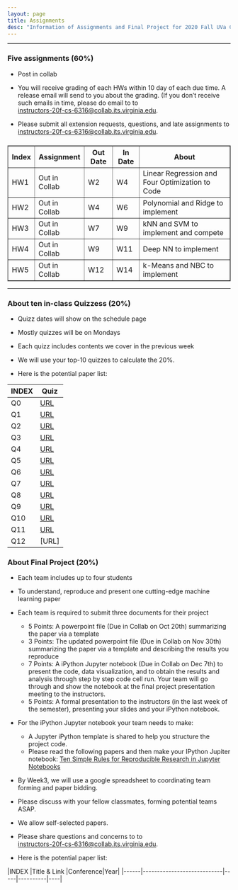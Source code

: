 ```yaml
---
layout: page
title: Assignments
desc: "Information of Assignments and Final Project for 2020 Fall UVa CS 6316 Machine Learning"
---
```


<hr>

### Five assignments (60%)
+ Post in collab 
+ You will receive grading of each HWs within 10 day of each due time. A release email will send to you about the grading. (If you don’t receive such emails in time, please do email to to <br>
[instructors-20f-cs-6316@collab.its.virginia.edu](mailto:instructors-20f-cs-6316@collab.its.virginia.edu).

+ Please submit all extension requests, questions, and late assignments  to <br>
[instructors-20f-cs-6316@collab.its.virginia.edu](mailto:instructors-20f-cs-6316@collab.its.virginia.edu).
 

<table id="datatab3" summary="Six Assignments" border="1">
<tr>
 <h3><b>
  <th>Index</th>
  <th>Assignment</th>
  <th>Out Date</th>
  <th>In Date</th>
  <th>About</th>
  </b>
  </h3>
</tr>
<tr>
  <td>HW1</td>
  <td>Out in Collab </td>
  <td>W2</td>
  <td>W4</td>
  <td>Linear Regression and Four Optimization to Code</td>
</tr>
<tr>
  <td>HW2</td>
  <td>Out in Collab</td>
  <td>W4</td>
  <td>W6</td>
  <td>Polynomial and Ridge to implement</td>
</tr>
<tr>
  <td>HW3</td>
  <td>Out in Collab</td>
  <td>W7</td>
  <td>W9</td>
  <td>kNN and SVM to implement and compete</td>
</tr>
<tr>
  <td>HW4</td>
  <td>Out in Collab</td>
  <td>W9</td>
  <td>W11</td>
  <td>Deep NN to implement </td>
</tr>
<tr>
  <td>HW5</td>
  <td>Out in Collab</td>
  <td>W12</td>
  <td>W14</td>
  <td>k-Means and NBC to implement</td>
</tr>
</table>

<hr>

### About ten in-class Quizzess (20%)
+ Quizz dates will show on the schedule page
+ Mostly quizzes will be on Mondays
+ Each quizz includes contents we cover in the previous week
+ We will use your top-10 quizzes to calculate the 20%. 

+ Here is the potential paper list: 


|INDEX     | Quiz |
|------|----------------------------|
| Q0   | [URL]() |
| Q1   | [URL](https://forms.gle/3TAzS5Gq4KsfVYzC8) |
| Q2   | [URL](https://forms.gle/bo9mTo1Nor52wtVc6) |
| Q3   | [URL](https://forms.gle/jMAaFFxsZ38ttQQ49) |
| Q4   | [URL](https://forms.gle/4tTNpD4hvUPNtyNq9) |
| Q5   |  [URL](https://forms.gle/zPqSXCZRKrYHVx4b8) |
| Q6   | [URL](https://forms.gle/mVBdT3LLnjvdSqFf7) |
| Q7   | [URL](https://forms.gle/uoipgqGbjV5BsrHH7) |
| Q8   | [URL](https://forms.gle/pUFSQix4eNtyT9zA7) |
| Q9   | [URL](https://forms.gle/Jf7vuhpsx1w5rNdx9)  |
| Q10   | [URL](https://forms.gle/qFzwDczFUoqWMeDe6)  |
| Q11   | [URL](https://forms.gle/88D7VHnEQfE1hsWc8)  |
| Q12   | [URL] |



### About Final Project (20%)
+ Each team includes up to four students 
+ To understand, reproduce and present one cutting-edge machine learning paper

+ Each team is required to submit three documents for their project
  - 5 Points: A powerpoint file (Due in Collab on Oct 20th) summarizing the paper via a template
  - 3 Points: The updated powerpoint file (Due in Collab on Nov 30th) summarizing the paper via a template and describing the results you reproduce
  - 7 Points: A iPython Jupyter notebook (Due in Collab on Dec 7th) to present the code, data visualization, and to obtain the results and analysis through step by step code cell run. Your team will go through and show the notebook at the final project presentation meeting to the instructors. 
  - 5 Points: A formal presentation to the instructors (in the last week of the semester), presenting your slides and your iPython notebook. 

+ For the iPython Jupyter notebook your team needs to make: 
  - A Jupyter iPython template is shared to help you structure the project code. 
  - Please read the following papers and then make your IPython Jupiter notebook: [Ten Simple Rules for Reproducible Research in Jupyter Notebooks](https://arxiv.org/abs/1810.08055)


+ By Week3, we will use a google spreadsheet to coordinating team forming and paper bidding. 
+ Please discuss with your fellow classmates, forming potential teams ASAP. 
+ We allow self-selected papers. 
+ Please share questions and concerns to  to <br>
[instructors-20f-cs-6316@collab.its.virginia.edu](mailto:instructors-20f-cs-6316@collab.its.virginia.edu). 

+ Here is the potential paper list: 

|INDEX     |Title  & Link  |Conference|Year|
|------|----------------------------|-----|----------|----|

